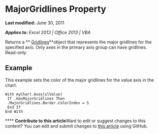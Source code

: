 
# MajorGridlines Property

 **Last modified:** June 30, 2011

 _**Applies to:** Excel 2013 | Office 2013 | VBA_

Returns a  ** [Gridlines](8879cdea-609f-5994-3fb6-3a9d5fa849b4.md)**object that represents the major gridlines for the specified axis. Only axes in the primary axis group can have gridlines. Read-only.


## Example

This example sets the color of the major gridlines for the value axis in the chart.


```
With myChart.Axes(xlValue) 
 If .HasMajorGridlines Then 
 .MajorGridlines.Border.ColorIndex = 5 
 End If 
End With
```


****   **Contribute to this article**Want to edit or suggest changes to this content? You can edit and submit changes to  [this article](https://github.com/jhershey00/VBA_Excel_Test/OpenXMLCon/articles/d160f530-e92e-4528-e207-d47ae710a7d5.md) using GitHub.

